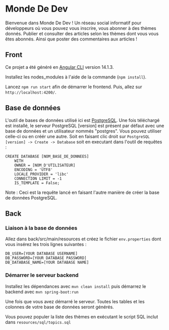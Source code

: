 # Monde De Dev

Bienvenue dans Monde De Dev ! Un réseau social informatif pour développeurs où vous pouvez vous inscrire, vous abonner à des thèmes donnés. Publier et consulter des articles selon les thèmes dont vous vous êtes abonnés. Ainsi que poster des commentaires aux articles !

## Front

Ce projet a été généré en [Angular CLI](https://github.com/angular/angular-cli) version 14.1.3.

Installez les nodes_modules à l'aide de la commande (`npm install`).

Lancez `npm run start` afin de démarrer le frontend. Puis, allez sur `http://localhost:4200/`.

## Base de données

L'outil de bases de données utilisé ici est [PostgreSQL](https://www.postgresql.org/download/).
Une fois téléchargé est installé, le serveur PostgreSQL [version] est présent par défaut avec une base de données et un utilisateur nommés "postgres". Vous pouvez utiliser celle-ci ou en créér une autre. Soit en faisant clic droit sur `PostgreSQL [version] -> Create -> Database` soit en executant dans l'outil de requêtes :
```
CREATE DATABASE [NOM_BASE_DE_DONNEES]
    WITH
    OWNER = [NOM_D'UTILISATEUR]
    ENCODING = 'UTF8'
    LOCALE_PROVIDER = 'libc'
    CONNECTION LIMIT = -1
    IS_TEMPLATE = False;
```
Note : Ceci est la requête lancé en faisant l'autre manière de créer la base de données PostgreSQL.

## Back

### Liaison à la base de données

Allez dans back/src/main/resources et créez le fichier `env.properties` dont vous insérez les trois lignes suivantes :

```
DB_USER=[YOUR DATABASE USERNAME]
DB_PASSWORD=[YOUR DATABASE PASSWORD]
DB_DATABASE_NAME=[YOUR DATABASE NAME]
```

### Démarrer le serveur backend

Installez les dépendances avec `mvn clean install` puis démarrez le backend avec `mvn spring-boot:run`

Une fois que vous avez démarré le serveur. Toutes les tables et les colonnes de votre base de données seront générés.

Vous pouvez populer la liste des thèmes en exécutant le script SQL inclut dans `resources/sql/topics.sql`

